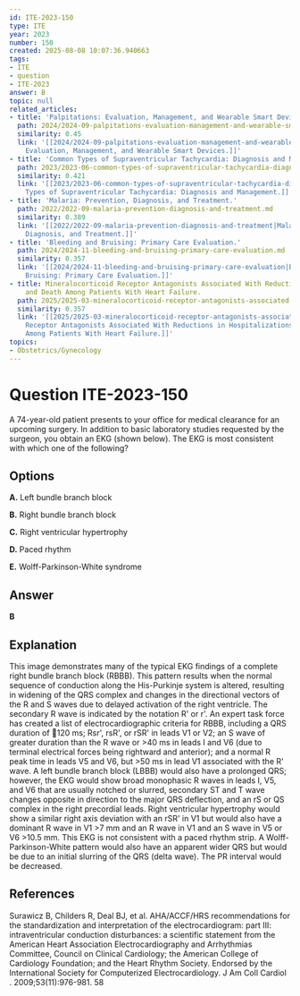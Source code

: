 ```yaml
---
id: ITE-2023-150
type: ITE
year: 2023
number: 150
created: 2025-08-08 10:07:36.940663
tags:
- ITE
- question
- ITE-2023
answer: B
topic: null
related_articles:
- title: 'Palpitations: Evaluation, Management, and Wearable Smart Devices.'
  path: 2024/2024-09-palpitations-evaluation-management-and-wearable-smart-device.md
  similarity: 0.45
  link: '[[2024/2024-09-palpitations-evaluation-management-and-wearable-smart-device|Palpitations:
    Evaluation, Management, and Wearable Smart Devices.]]'
- title: 'Common Types of Supraventricular Tachycardia: Diagnosis and Management.'
  path: 2023/2023-06-common-types-of-supraventricular-tachycardia-diagnosis-and-m.md
  similarity: 0.421
  link: '[[2023/2023-06-common-types-of-supraventricular-tachycardia-diagnosis-and-m|Common
    Types of Supraventricular Tachycardia: Diagnosis and Management.]]'
- title: 'Malaria: Prevention, Diagnosis, and Treatment.'
  path: 2022/2022-09-malaria-prevention-diagnosis-and-treatment.md
  similarity: 0.389
  link: '[[2022/2022-09-malaria-prevention-diagnosis-and-treatment|Malaria: Prevention,
    Diagnosis, and Treatment.]]'
- title: 'Bleeding and Bruising: Primary Care Evaluation.'
  path: 2024/2024-11-bleeding-and-bruising-primary-care-evaluation.md
  similarity: 0.357
  link: '[[2024/2024-11-bleeding-and-bruising-primary-care-evaluation|Bleeding and
    Bruising: Primary Care Evaluation.]]'
- title: Mineralocorticoid Receptor Antagonists Associated With Reductions in Hospitalizations
    and Death Among Patients With Heart Failure.
  path: 2025/2025-03-mineralocorticoid-receptor-antagonists-associated-with-reduc.md
  similarity: 0.357
  link: '[[2025/2025-03-mineralocorticoid-receptor-antagonists-associated-with-reduc|Mineralocorticoid
    Receptor Antagonists Associated With Reductions in Hospitalizations and Death
    Among Patients With Heart Failure.]]'
topics:
- Obstetrics/Gynecology
---
```


# Question ITE-2023-150

A 74-year-old patient presents to your office for medical clearance for an upcoming surgery. In addition to basic laboratory studies requested by the surgeon, you obtain an EKG (shown below). The EKG is most consistent with which one of the following?

## Options

**A.** Left bundle branch block

**B.** Right bundle branch block

**C.** Right ventricular hypertrophy

**D.** Paced rhythm

**E.** Wolff-Parkinson-White syndrome

## Answer

**B**

## Explanation

This image demonstrates many of the typical EKG findings of a complete right bundle branch block (RBBB). This pattern results when the normal sequence of conduction along the His-Purkinje system is altered, resulting in widening of the QRS complex and changes in the directional vectors of the R and S waves due to delayed activation of the right ventricle. The secondary R wave is indicated by the notation R' or r'. An expert task force has created a list of electrocardiographic criteria for RBBB, including a QRS duration of 120 ms; Rsr', rsR', or rSR' in leads V1 or V2; an S wave of greater duration than the R wave or >40 ms in leads I and V6 (due to terminal electrical forces being rightward and anterior); and a normal R peak time in leads V5 and V6, but >50 ms in lead V1 associated with the R' wave. A left bundle branch block (LBBB) would also have a prolonged QRS; however, the EKG would show broad monophasic R waves in leads I, V5, and V6 that are usually notched or slurred, secondary ST and T wave changes opposite in direction to the major QRS deflection, and an rS or QS complex in the right precordial leads. Right ventricular hypertrophy would show a similar right axis deviation with an rSR' in V1 but would also have a dominant R wave in V1 >7 mm and an R wave in V1 and an S wave in V5 or V6 >10.5 mm. This EKG is not consistent with a paced rhythm strip. A Wolff-Parkinson-White pattern would also have an apparent wider QRS but would be due to an initial slurring of the QRS (delta wave). The PR interval would be decreased.

## References

Surawicz B, Childers R, Deal BJ, et al. AHA/ACCF/HRS recommendations for the standardization and interpretation of the electrocardiogram: part III: intraventricular conduction disturbances: a scientific statement from the American Heart Association Electrocardiography and Arrhythmias Committee, Council on Clinical Cardiology; the American College of Cardiology Foundation; and the Heart Rhythm Society. Endorsed by the International Society for Computerized Electrocardiology. J Am Coll Cardiol . 2009;53(11):976-981. 58
